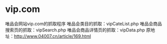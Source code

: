 # vip.com
唯品会网站vip.com的抓取程序
唯品会类目的抓取：vipCateList.php
唯品会商品搜索页的抓取：vipSearch.php
唯品会商品详情页的抓取：vipData.php
原地址：http://www.04007.cn/article/169.html
